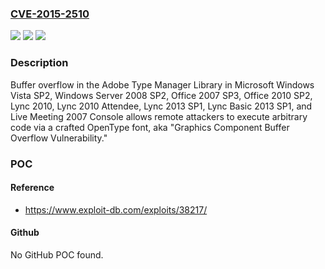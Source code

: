 ### [CVE-2015-2510](https://cve.mitre.org/cgi-bin/cvename.cgi?name=CVE-2015-2510)
![](https://img.shields.io/static/v1?label=Product&message=n%2Fa&color=blue)
![](https://img.shields.io/static/v1?label=Version&message=n%2Fa&color=blue)
![](https://img.shields.io/static/v1?label=Vulnerability&message=n%2Fa&color=brighgreen)

### Description

Buffer overflow in the Adobe Type Manager Library in Microsoft Windows Vista SP2, Windows Server 2008 SP2, Office 2007 SP3, Office 2010 SP2, Lync 2010, Lync 2010 Attendee, Lync 2013 SP1, Lync Basic 2013 SP1, and Live Meeting 2007 Console allows remote attackers to execute arbitrary code via a crafted OpenType font, aka "Graphics Component Buffer Overflow Vulnerability."

### POC

#### Reference
- https://www.exploit-db.com/exploits/38217/

#### Github
No GitHub POC found.

